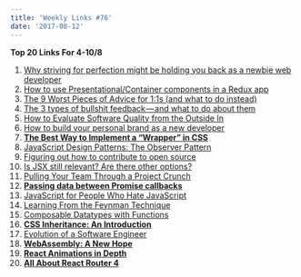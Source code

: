```yaml
---
title: 'Weekly Links #76'
date: '2017-08-12'
---
```


**Top 20 Links For 4-10/8**

1.  [Why striving for perfection might be holding you back as a newbie web developer](https://medium.freecodecamp.org/why-striving-for-perfection-might-be-holding-you-back-as-a-newbie-web-developer-6e8ae257751f)
2.  [How to use Presentational/Container components in a Redux app](http://blog.jakoblind.no/how-to-use-presentationalcontainer-components-in-a-redux-app/)
3.  [The 9 Worst Pieces of Advice for 1:1s (and what to do instead)](https://getlighthouse.com/blog/11s-worst-advice-better-one-on-ones)
4.  [The 3 types of bullshit feedback — and what to do about them](https://m.signalvnoise.com/the-3-types-of-bullshit-feedback-and-what-to-do-about-them-5de483530c3f)
5.  [How to Evaluate Software Quality from the Outside In](https://www.daedtech.com/evaluate-software-quality-outside/)
6.  [How to build your personal brand as a new developer](https://medium.freecodecamp.org/building-your-personal-brand-as-a-new-web-developer-f6d4150fd217)
7.  **[The Best Way to Implement a “Wrapper” in CSS](https://css-tricks.com/best-way-implement-wrapper-css/)**
8.  [JavaScript Design Patterns: The Observer Pattern](https://www.sitepoint.com/javascript-design-patterns-observer-pattern/)
9.  [Figuring out how to contribute to open source](https://jvns.ca/blog/2017/08/06/contributing-to-open-source/)
10. [Is JSX still relevant? Are there other options?](https://goshakkk.name/jsx-relevancy-options/)
11. [Pulling Your Team Through a Project Crunch](https://www.daedtech.com/pulling-team-project-crunch/)
12. **[Passing data between Promise callbacks](http://2ality.com/2017/08/promise-callback-data-flow.html)**
13. [JavaScript for People Who Hate JavaScript](https://zachholman.com/posts/javacript-haters)
14. [Learning From the Feynman Technique](https://medium.com/taking-note/learning-from-the-feynman-technique-5373014ad230)
15. [Composable Datatypes with Functions](https://medium.com/javascript-scene/composable-datatypes-with-functions-aec72db3b093)
16. **[CSS Inheritance: An Introduction](https://www.sitepoint.com/css-inheritance-introduction/)**
17. [Evolution of a Software Engineer](https://medium.com/@bfil/evolution-of-a-software-engineer-a9f88531084)
18. **[WebAssembly: A New Hope](https://pspdfkit.com/blog/2017/webassembly-a-new-hope/)**
19. **[React Animations in Depth](https://medium.com/react-native-training/react-animations-in-depth-433e2b3f0e8e)**
20. **[All About React Router 4](https://css-tricks.com/react-router-4/)**
